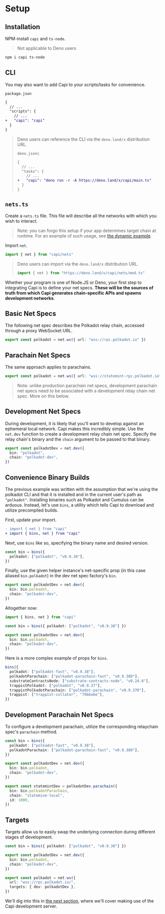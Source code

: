 # Setup

## Installation

NPM-install `capi` and `ts-node`.

> Not applicable to Deno users

```sh
npm i capi ts-node
```

## CLI

You may also want to add Capi to your scripts/tasks for convenience.

`package.json`

```diff
{
  // ...
  "scripts": {
    // ...
+   "capi": "capi"
  }
}
```

> Deno users can reference the CLI via the `deno.land/x` distribution URL.
>
> `deno.jsonc`
>
> ```diff
> {
>   // ...
>   "tasks": {
>     // ...
> +   "capi": "deno run -r -A https://deno.land/x/capi/main.ts"
>   }
> }
> ```

## `nets.ts`

Create a `nets.ts` file. This file will describe all the networks with which you
wish to interact.

> Note: you can forgo this setup if your app determines target chain at runtime.
> For an example of such usage, see
> [the dynamic example](/examples/dynamic.eg.ts).

Import `net`.

```ts
import { net } from "capi/nets"
```

> Deno users can import via the `deno.land/x` distribution URL.
>
> ```ts
> import { net } from "https://deno.land/x/capi/nets/mod.ts"
> ```

Whether your program is one of Node.JS or Deno, your first step to integrating
Capi is to define your net specs. **These will be the sources of truth from
which Capi generates chain-specific APIs and spawns development networks**.

## Basic Net Specs

The following net spec describes the Polkadot relay chain, accessed through a
proxy WebSocket URL.

```ts
export const polkadot = net.ws({ url: "wss://rpc.polkadot.io" })
```

## Parachain Net Specs

The same approach applies to parachains.

```ts
export const polkadot = net.ws({ url: "wss://statemint-rpc.polkadot.io" })
```

> Note: unlike production parachain net specs, development parachain net specs
> need to be associated with a development relay chain net spec. More on this
> below.

## Development Net Specs

During development, it is likely that you'll want to develop against an
ephemeral local network. Capi makes this incredibly simple. Use the `net.dev`
function to create a development relay chain net spec. Specify the relay chain's
binary and the `chain` argument to be passed to that binary.

```ts
export const polkadotDev = net.dev({
  bin: "polkadot",
  chain: "polkadot-dev",
})
```

## Convenience Binary Builds

The previous example was written with the assumption that we're using the
polkadot CLI and that it is installed and in the current user's path as
`"polkadot"`. Installing binaries such as Polkadot and Cumulus can be arduous.
Instead, let's use `bins`, a utility which tells Capi to download and utilize
precompiled builds.

First, update your import.

```diff
- import { net } from "capi"
+ import { bins, net } from "capi"
```

Next, use `bins` like so, specifying the binary name and desired version.

```ts
const bin = bins({
  polkadot: ["polkadot", "v0.9.38"],
})
```

Finally, use the given helper instance's net-specific prop (in this case aliased
`bin.polkadot`) in the dev net spec factory's `bin`.

```ts
export const polkadotDev = net.dev({
  bin: bin.polkadot,
  chain: "polkadot-dev",
})
```

Altogether now:

```ts
import { bins, net } from "capi"

const bin = bins({ polkadot: ["polkadot", "v0.9.38"] })

export const polkadotDev = net.dev({
  bin: bin.polkadot,
  chain: "polkadot-dev",
})
```

Here is a more complex example of props for `bins`.

```ts
bins({
  polkadot: ["polkadot-fast", "v0.9.38"],
  polkadotParachain: ["polkadot-parachain-fast", "v0.9.380"],
  substrateContractsNode: ["substrate-contracts-node", "v0.24.0"],
  trappistPolkadot: ["polkadot", "v0.9.37"],
  trappistPolkadotParachain: ["polkadot-parachain", "v0.9.370"],
  trappist: ["trappist-collator", "79bba6e"],
})
```

## Development Parachain Net Specs

To configure a development parachain, utilize the corresponding relaychain
spec's `parachain` method.

```ts
const bin = bins({
  polkadot: ["polkadot-fast", "v0.9.38"],
  polkadotParachain: ["polkadot-parachain-fast", "v0.9.380"],
})

export const polkadotDev = net.dev({
  bin: bin.polkadot,
  chain: "polkadot-dev",
})

export const statemintDev = polkadotDev.parachain({
  bin: bin.polkadotParachain,
  chain: "statemine-local",
  id: 1000,
})
```

## Targets

Targets allow us to easily swap the underlying connection during different
stages of development.

```ts
const bin = bins({ polkadot: ["polkadot", "v0.9.38"] })

export const polkadotDev = net.dev({
  bin: bin.polkadot,
  chain: "polkadot-dev",
})

export const polkadot = net.ws({
  url: "wss://rpc.polkadot.io/",
  targets: { dev: polkadotDev },
})
```

We'll dig into this in [the next section](/docs/server.md), where we'll cover
making use of the Capi development server.
